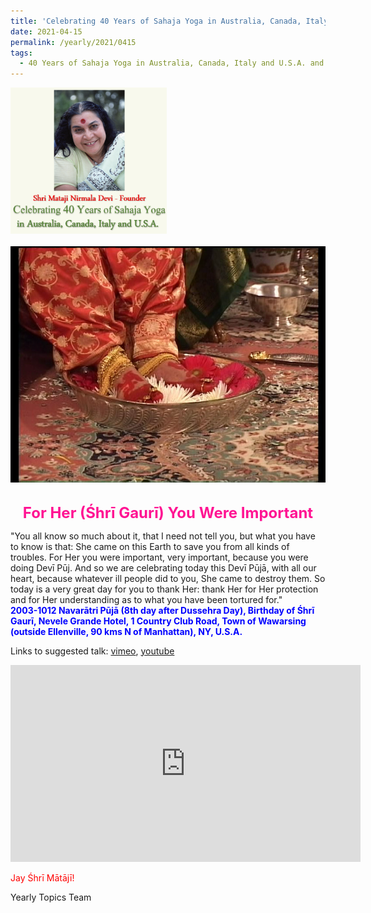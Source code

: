 ```yaml
---
title: 'Celebrating 40 Years of Sahaja Yoga in Australia, Canada, Italy and U.S.A. and its Culture, Post 16 on the Fourth Day of Vasant Navarātri'
date: 2021-04-15
permalink: /yearly/2021/0415
tags:
  - 40 Years of Sahaja Yoga in Australia, Canada, Italy and U.S.A. and its Culture
---
```


<div style="text-align: left"><img src="/images/Celebrating40YearsSahajaYoga.png" width="250" /></div><br>

<div style="text-align: center"><img src="/images/image666.png" /></div>

<br>
<p style="color:DeepPink; text-align:center">
<font size="+2"><b>For Her (Śhrī Gaurī) You Were Important</b><br></font>
</p>

<p>
"You all know so much about it, that I need not tell you, but what you have to know is that: She came on this Earth to save you from all kinds of troubles. For Her you were important, very important, because you were doing Devī Pūj. And so we are celebrating today this Devī Pūjā, with all our heart, because whatever ill people did to you, She came to destroy them. So today is a very great day for you to thank Her: thank Her for Her protection and for Her understanding as to what you have been tortured for."<br>
<font color="blue"><b>2003-1012 Navarātri Pūjā (8th day after Dussehra Day), Birthday of Śhrī Gaurī, Nevele Grande Hotel, 1 Country Club Road, Town of Wawarsing (outside Ellenville, 90 kms N of Manhattan), NY, U.S.A.</b></font><br>
</p>

Links to suggested talk: <a href="https://vimeo.com/25790224"> vimeo</a>, <a href="https://www.youtube.com/watch?v=_k2_hAE8PQg"> youtube</a><br>
<iframe width="560" height="315" src="https://www.youtube.com/embed/_k2_hAE8PQg" title="YouTube video player" frameborder="0" allow="accelerometer; autoplay; clipboard-write; encrypted-media; gyroscope; picture-in-picture" allowfullscreen></iframe><br>

<p style="color:red;">Jay Śhrī Mātājī!<br></p>

Yearly Topics Team